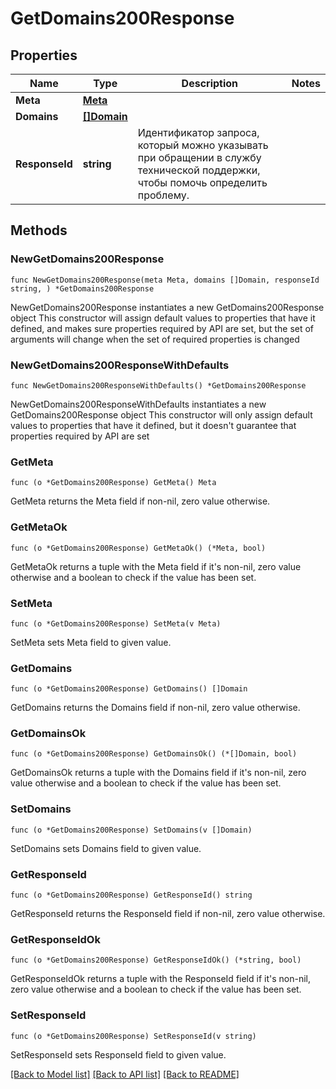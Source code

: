 # GetDomains200Response

## Properties

Name | Type | Description | Notes
------------ | ------------- | ------------- | -------------
**Meta** | [**Meta**](Meta.md) |  | 
**Domains** | [**[]Domain**](Domain.md) |  | 
**ResponseId** | **string** | Идентификатор запроса, который можно указывать при обращении в службу технической поддержки, чтобы помочь определить проблему. | 

## Methods

### NewGetDomains200Response

`func NewGetDomains200Response(meta Meta, domains []Domain, responseId string, ) *GetDomains200Response`

NewGetDomains200Response instantiates a new GetDomains200Response object
This constructor will assign default values to properties that have it defined,
and makes sure properties required by API are set, but the set of arguments
will change when the set of required properties is changed

### NewGetDomains200ResponseWithDefaults

`func NewGetDomains200ResponseWithDefaults() *GetDomains200Response`

NewGetDomains200ResponseWithDefaults instantiates a new GetDomains200Response object
This constructor will only assign default values to properties that have it defined,
but it doesn't guarantee that properties required by API are set

### GetMeta

`func (o *GetDomains200Response) GetMeta() Meta`

GetMeta returns the Meta field if non-nil, zero value otherwise.

### GetMetaOk

`func (o *GetDomains200Response) GetMetaOk() (*Meta, bool)`

GetMetaOk returns a tuple with the Meta field if it's non-nil, zero value otherwise
and a boolean to check if the value has been set.

### SetMeta

`func (o *GetDomains200Response) SetMeta(v Meta)`

SetMeta sets Meta field to given value.


### GetDomains

`func (o *GetDomains200Response) GetDomains() []Domain`

GetDomains returns the Domains field if non-nil, zero value otherwise.

### GetDomainsOk

`func (o *GetDomains200Response) GetDomainsOk() (*[]Domain, bool)`

GetDomainsOk returns a tuple with the Domains field if it's non-nil, zero value otherwise
and a boolean to check if the value has been set.

### SetDomains

`func (o *GetDomains200Response) SetDomains(v []Domain)`

SetDomains sets Domains field to given value.


### GetResponseId

`func (o *GetDomains200Response) GetResponseId() string`

GetResponseId returns the ResponseId field if non-nil, zero value otherwise.

### GetResponseIdOk

`func (o *GetDomains200Response) GetResponseIdOk() (*string, bool)`

GetResponseIdOk returns a tuple with the ResponseId field if it's non-nil, zero value otherwise
and a boolean to check if the value has been set.

### SetResponseId

`func (o *GetDomains200Response) SetResponseId(v string)`

SetResponseId sets ResponseId field to given value.



[[Back to Model list]](../README.md#documentation-for-models) [[Back to API list]](../README.md#documentation-for-api-endpoints) [[Back to README]](../README.md)


